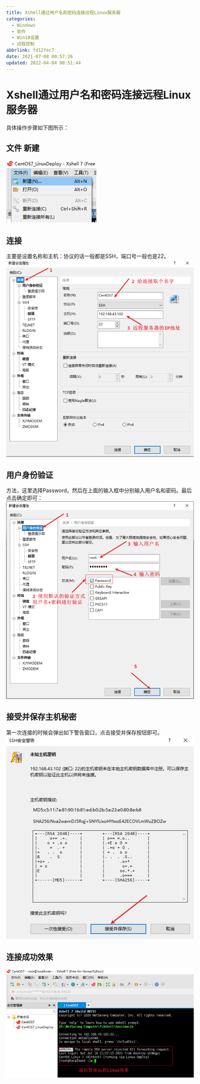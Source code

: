 ```yaml
---
title: Xshell通过用户名和密码连接远程Linux服务器
categories: 
  - Windows
  - 软件
  - Win10设置
  - 远程控制
abbrlink: fd12fec7
date: 2021-07-08 00:57:26
updated: 2022-04-04 00:51:44
---
```

# Xshell通过用户名和密码连接远程Linux服务器
具体操作步骤如下图所示：
## 文件 新建
![图片](https://raw.githubusercontent.com/lanlan2017/images/master/Blog/Windows/Software/Win10_Settings/RemoteControl/XShellIsConnectedToTheLinuxServerViaUsernameAndPassword/1.png)
## 连接
主要是设置名称和主机：协议的话一般都是SSH，端口号一般也是22。
![图片](https://raw.githubusercontent.com/lanlan2017/images/master/Blog/Windows/Software/Win10_Settings/RemoteControl/XShellIsConnectedToTheLinuxServerViaUsernameAndPassword/2.png)

## 用户身份验证
方法，这里选择Password，然后在上面的输入框中分别输入用户名和密码。最后点击确定即可：
![图片](https://raw.githubusercontent.com/lanlan2017/images/master/Blog/Windows/Software/Win10_Settings/RemoteControl/XShellIsConnectedToTheLinuxServerViaUsernameAndPassword/3.png)
## 接受并保存主机秘密
第一次连接的时候会弹出如下警告窗口，点击接受并保存按钮即可。
![图片](https://raw.githubusercontent.com/lanlan2017/images/master/Blog/Windows/Software/Win10_Settings/RemoteControl/XShellIsConnectedToTheLinuxServerViaUsernameAndPassword/4.png)
## 连接成功效果
![图片](https://raw.githubusercontent.com/lanlan2017/images/master/Blog/Windows/Software/Win10_Settings/RemoteControl/XShellIsConnectedToTheLinuxServerViaUsernameAndPassword/5.png)

<!-- Blog/Windows/Software/Win10Settings/RemoteControl/XShellIsConnectedToTheLinuxServerViaUsernameAndPassword -->
